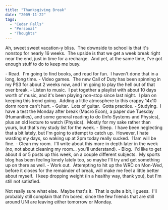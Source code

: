 ```yaml
---
title: "Thanksgiving Break"
date: "2009-11-22"
tags:
  - "Cedar Falls"
  - "Personal"
  - "Thoughts"
---
```


Ah, sweet sweet vacation-y bliss.  The downside to school is that it's nonstop for nearly 16 weeks.  The upside is that we get a week break right near the end, just in time for a recharge.  And yet, at the same time, I've got enough stuff to do to keep me busy.

\- Read.  I'm going to find books, and read for fun.  I haven't done that in a long, long time. - Video games.  The new Call of Duty has been spinning in my PS3 for about 2 weeks now, and I'm going to play the hell out of that over break. - Listen to music.  I put together a playlist with about 10 days worth of music, and it's been playing non-stop since last night.  I plan on keeping this trend going.  Adding a little atmosphere to this crappy 14x10 dorm room can't hurt. - Guitar.  Lots of guitar.  Gotta practice. - Studying.  I have a test the Monday after break (Macro Econ), a paper due Tuesday (Humanities), and some general reading to do (Info Systems and Physics), plus an old lecture to watch (Physics).  Mostly for my sake rather than yours, but that's my study list for the week. - Sleep.  I have been neglecting that a bit lately, but I'm going to attempt to catch up.  However, I hate wasting my days, so waking up at 2pm today really sucked.  11am will be fine. - Clean my room.  I'll write about this more in depth later in the week (no, not about cleaning my room... you'll understand). - Blog.  I'd like to get about 4 or 5 posts up this week, on a couple different subjects.  My sports blog has been feeling lonely lately too, so maybe I'll try and get something up on there as well. - Work out.  Attempting to hit up the WRC on Mon-Wed, before it closes for the remainder of break, will make me feel a little better about myself.  I keep dropping weight (in a healthy way, thank you), but I'm still not satisfied.

Not really sure what else.  Maybe that's it.  That is quite a bit, I guess.  I'll probably still complain that I'm bored, since the few friends that are still around UNI are leaving either tomorrow or Monday.
